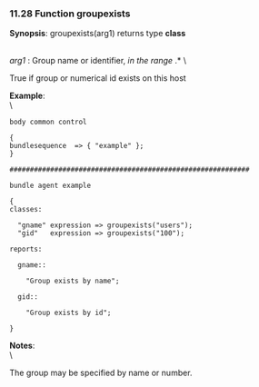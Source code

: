 ### 11.28 Function groupexists

**Synopsis**: groupexists(arg1) returns type **class**

\
 *arg1* : Group name or identifier, *in the range* .\* \

True if group or numerical id exists on this host

**Example**:\
 \

    body common control

    {
    bundlesequence  => { "example" };
    }

    ###########################################################

    bundle agent example

    {     
    classes:

      "gname" expression => groupexists("users");
      "gid"   expression => groupexists("100");

    reports:

      gname::

        "Group exists by name";

      gid::

        "Group exists by id";

    }

**Notes**:\
 \

The group may be specified by name or number.
